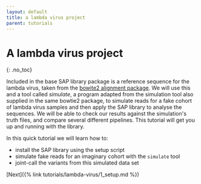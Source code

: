 ```yaml
---
layout: default
title: a lambda virus project
parent: tutorials
---
```


A lambda virus project
=====================================================
{: .no_toc}

Included in the base SAP library package is a reference sequence for the lambda virus, taken from the [bowite2 alignment package](http://bowtie-bio.sourceforge.net/bowtie2/index.shtml). We will use this and a tool called *simulate*, a program adapted from the simulation tool also supplied in the same bowtie2 package, to simulate reads for a fake cohort of lambda virus samples and then apply the SAP library to analyse the sequences. We will be able to check our results against the simulation's truth files, and compare several different pipelines. This tutorial will get you up and running with the library. 

In this quick tutorial we will learn how to:
* install the SAP library using the setup script
* simulate fake reads for an imaginary cohort with the `simulate` tool
* joint-call the variants from this simulated data set

[Next]({% link tutorials/lambda-virus/1_setup.md %})